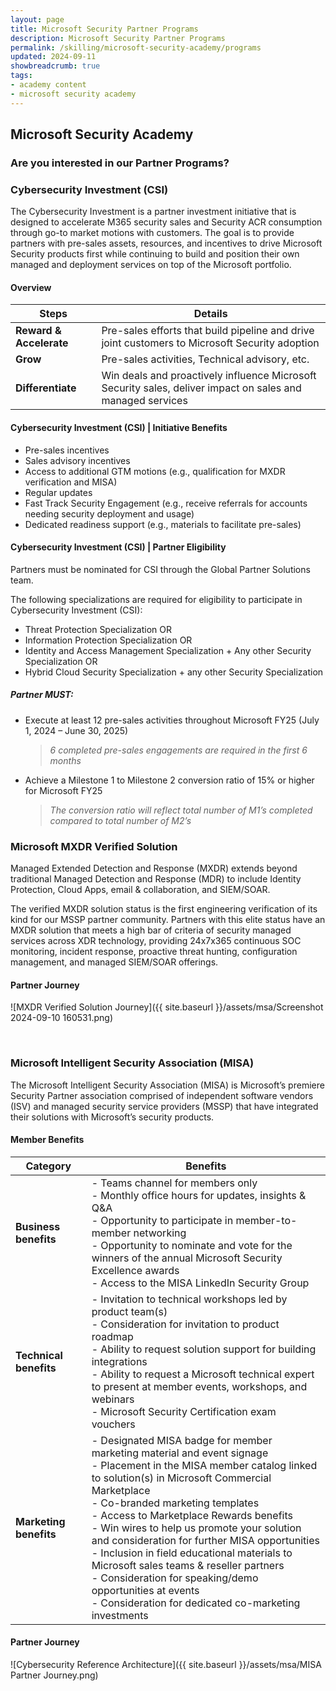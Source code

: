 ```yaml
---
layout: page
title: Microsoft Security Partner Programs
description: Microsoft Security Partner Programs
permalink: /skilling/microsoft-security-academy/programs
updated: 2024-09-11
showbreadcrumb: true
tags: 
- academy content
- microsoft security academy
---
```


## Microsoft Security Academy

### Are you interested in our Partner Programs?

### Cybersecurity Investment (CSI)

The Cybersecurity Investment is a partner investment initiative that is designed to accelerate M365 security sales and Security ACR consumption through go-to market motions with customers. The goal is to provide partners with pre-sales assets, resources, and incentives to drive Microsoft Security products first while continuing to build and position their own managed and deployment services on top of the Microsoft portfolio.

#### Overview

| **Steps** | **Details** |
|-------------|------------------|
| **Reward & Accelerate** | Pre-sales efforts that build pipeline and drive joint customers to Microsoft Security adoption |
| **Grow** | Pre-sales activities, Technical advisory, etc. |
| **Differentiate** | Win deals and proactively influence Microsoft Security sales, deliver impact on sales and managed services |

#### Cybersecurity Investment (CSI) | Initiative Benefits

- Pre-sales incentives
- Sales advisory incentives
- Access to additional GTM motions (e.g., qualification for MXDR verification and MISA)
- Regular updates
- Fast Track Security Engagement (e.g., receive referrals for accounts needing security deployment and usage)
- Dedicated readiness support (e.g., materials to facilitate pre-sales)

#### Cybersecurity Investment (CSI) | Partner Eligibility

Partners must be nominated for CSI through the Global Partner Solutions team.

The following specializations are required for eligibility to participate in Cybersecurity Investment (CSI):

- Threat Protection Specialization OR
- Information Protection Specialization OR
- Identity and Access Management Specialization + Any other Security Specialization OR
- Hybrid Cloud Security Specialization + any other Security Specialization

##### Partner MUST:

- Execute at least 12 pre-sales activities throughout Microsoft FY25 (July 1, 2024 – June 30, 2025)
  > *6 completed pre-sales engagements are required in the first 6 months*
- Achieve a Milestone 1 to Milestone 2 conversion ratio of 15% or higher for Microsoft FY25
  > *The conversion ratio will reflect total number of M1’s completed compared to total number of M2’s*


### Microsoft MXDR Verified Solution

Managed Extended Detection and Response (MXDR) extends beyond traditional Managed Detection and Response (MDR) to include Identity Protection, Cloud Apps, email & collaboration, and SIEM/SOAR.

The verified MXDR solution status is the first engineering verification of its kind for our MSSP partner community. Partners with this elite status have an MXDR solution that meets a high bar of criteria of security managed services across XDR technology, providing 24x7x365 continuous SOC monitoring, incident response, proactive threat hunting, configuration management, and managed SIEM/SOAR offerings.

#### Partner Journey

![MXDR Verified Solution Journey]({{ site.baseurl }}/assets/msa/Screenshot 2024-09-10 160531.png)

<div> </div>

### Microsoft Intelligent Security Association (MISA)

The Microsoft Intelligent Security Association (MISA) is Microsoft’s premiere Security Partner association comprised of independent software vendors (ISV) and managed security service providers (MSSP) that have integrated their solutions with Microsoft’s security products.

#### Member Benefits

| **Category** | **Benefits** |
|--------------|--------------|
| **Business benefits** | - Teams channel for members only<br>- Monthly office hours for updates, insights & Q&A<br>- Opportunity to participate in member-to-member networking<br>- Opportunity to nominate and vote for the winners of the annual Microsoft Security Excellence awards<br>- Access to the MISA LinkedIn Security Group |
| **Technical benefits** | - Invitation to technical workshops led by product team(s)<br>- Consideration for invitation to product roadmap<br>- Ability to request solution support for building integrations<br>- Ability to request a Microsoft technical expert to present at member events, workshops, and webinars<br>- Microsoft Security Certification exam vouchers |
| **Marketing benefits** | - Designated MISA badge for member marketing material and event signage<br>- Placement in the MISA member catalog linked to solution(s) in Microsoft Commercial Marketplace<br>- Co-branded marketing templates<br>- Access to Marketplace Rewards benefits<br>- Win wires to help us promote your solution and consideration for further MISA opportunities<br>- Inclusion in field educational materials to Microsoft sales teams & reseller partners<br>- Consideration for speaking/demo opportunities at events<br>- Consideration for dedicated co-marketing investments |

#### Partner Journey

![Cybersecurity Reference Architecture]({{ site.baseurl }}/assets/msa/MISA Partner Journey.png)